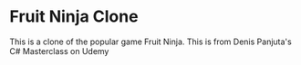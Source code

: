 # Fruit Ninja Clone
This is a clone of the popular game Fruit Ninja.  This is from Denis Panjuta's C# Masterclass on Udemy
